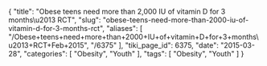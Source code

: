 {
    "title": "Obese teens need more than 2,000 IU of vitamin D for 3 months\u2013 RCT",
    "slug": "obese-teens-need-more-than-2000-iu-of-vitamin-d-for-3-months-rct",
    "aliases": [
        "/Obese+teens+need+more+than+2000+IU+of+vitamin+D+for+3+months\u2013+RCT+Feb+2015",
        "/6375"
    ],
    "tiki_page_id": 6375,
    "date": "2015-03-28",
    "categories": [
        "Obesity",
        "Youth"
    ],
    "tags": [
        "Obesity",
        "Youth"
    ]
}